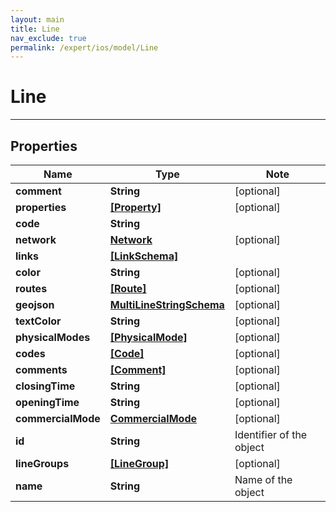 ```yaml
---
layout: main
title: Line
nav_exclude: true
permalink: /expert/ios/model/Line
---
```


# Line

---

## Properties

Name | Type | Note
---- | ---- | ----
**comment** | **String** | [optional] 
**properties** | [**[Property]**](Property.md) | [optional] 
**code** | **String** | 
**network** | [**Network**](Network.md) | [optional] 
**links** | [**[LinkSchema]**](LinkSchema.md) | 
**color** | **String** | [optional] 
**routes** | [**[Route]**](Route.md) | [optional] 
**geojson** | [**MultiLineStringSchema**](MultiLineStringSchema.md) | [optional] 
**textColor** | **String** | [optional] 
**physicalModes** | [**[PhysicalMode]**](PhysicalMode.md) | [optional] 
**codes** | [**[Code]**](Code.md) | [optional] 
**comments** | [**[Comment]**](Comment.md) | [optional] 
**closingTime** | **String** | [optional] 
**openingTime** | **String** | [optional] 
**commercialMode** | [**CommercialMode**](CommercialMode.md) | [optional] 
**id** | **String** | Identifier of the object 
**lineGroups** | [**[LineGroup]**](LineGroup.md) | [optional] 
**name** | **String** | Name of the object 


